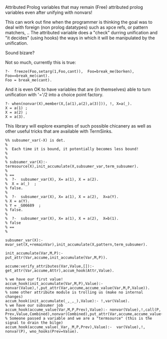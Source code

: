 Attributed Prolog variables that may remain (Free) attributed prolog variables even after unifying with nonvars! 

This can work out fine when the programmer is thinking the goal was to deal with foreign (non prolog datatypes) such as xpce refs,  or pattern matchers,   .. The attributed variable does a "check" durring unification and "it decides" (using hooks) the ways in which it will be manipulated by the unification.

Sound bizare?

Not so much, currently this is true:  

````
?-  freeze(Foo,setarg(1,Foo,cant)),  Foo=break_me(borken), Foo==break_me(cant).
Foo = break_me(cant).
````

And it is even OK to have variables that are (in themselves) able to turn unification with '='/2 into a choice point factory.

````
?- when(nonvar(X),member(X,[a(1),a(2),a(3)])), !, X=a(_).
X = a(1) ;
X = a(2) ;
X = a(3).
````


This library will explore examples of such possible chicanery as well as other useful tricks that are available with TermSinks.


````
%% subsumer_var(-X) is det.
%
%  Each time it is bound, it potentially becomes less bound!
%
%
% subsumer_var(X):- termsource(X),init_accumulate(X,subsumer_var,term_subsumer).
%
% ==
%  ?-  subsumer_var(X), X= a(1), X = a(2).
%  X = a(_)  ;
% false.
%
%  ?-  subsumer_var(X), X= a(1), X = a(2),  X=a(Y).
% X = a(Y).
% Y = _G06689  ;
% false.
%
%  ?-  subsumer_var(X), X= a(1), X = a(2),  X=b(1).
% false
% ==
%

subsumer_var(X):- mvar_set(X,+remainVar),init_accumulate(X,pattern,term_subsumer).

init_accumulate(Var,M,P):-put_attr(Var,accume,init_accumulate(Var,M,P)).

accume:verify_attributes(Var,Value,[]):- get_attr(Var,accume,Attr),accum_hook(Attr,Value).

% we have our first value!
accum_hook(init_accumulate(Var,M,P),Value):- nonvar(Value),!,put_attr(Var,accume,accume_value(Var,M,P,Value)).
% some other attribute module is trolling us (make no internal changes)
accum_hook(init_accumulate(_,_,_),Value):- !,var(Value).
% we have our subsumer job 
accum_hook(accume_value(Var,M,P,Prev),Value):- nonvar(Value),!,call(P, Prev,Value,Combined),nonvar(Combined),put_attr(Var,accume,accume_value(Var,M,P,Combined)).
% Someone passed a variable and we are a "termsource" (this is the signal to drain the bilge)
accum_hook(accume_value(_Var,_M,P,Prev),Value):-  var(Value),!, nonvar(P), wno_hooks(Prev=Value).
````





